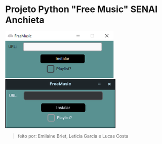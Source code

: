
# Projeto Python "Free Music" SENAI Anchieta
![windows](imagens/preview.png) ![linux](imagens/preview_linux.png)
> feito por: Emilaine Briet, Leticia Garcia e Lucas Costa
